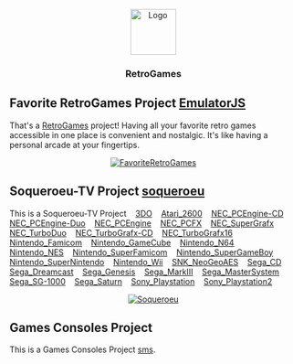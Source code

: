 <!-- PROJECT LOGO -->
<br />
<div align="center">
  <a href="https://github.com/280b9f9b/RetroGames">
    <img src="https://280b9f9b.github.io/RetroGames/Resource/RetroGames.png" alt="Logo" width="80" height="80">
  </a>

<h3 align="center">RetroGames</h3>
</div>


<!-- GETTING STARTED -->
## Favorite RetroGames Project [EmulatorJS](https://github.com/EmulatorJS)

That's a [RetroGames](https://280b9f9b.github.io/RetroGames/RetroGames/) project! Having all your favorite retro games accessible in one place is convenient and nostalgic. It's like having a personal arcade at your fingertips.

<div align="center">
  <a href="https://280b9f9b.github.io/RetroGames/RetroGames/">
    <img src="https://280b9f9b.github.io/RetroGames/Resource/FavoriteRetroGames.png" alt="FavoriteRetroGames">
  </a>
</div>






<!-- GETTING STARTED -->
## Soqueroeu-TV Project [soqueroeu](https://github.com/soqueroeu)

This is a Soqueroeu-TV Project &nbsp;&nbsp;
[3DO](https://280b9f9b.github.io/RetroGames/Soqueroeu-TV/3DO/) &nbsp;&nbsp;
[Atari_2600](https://280b9f9b.github.io/RetroGames/Soqueroeu-TV/Atari_2600/) &nbsp;&nbsp;
[NEC_PCEngine-CD](https://280b9f9b.github.io/RetroGames/Soqueroeu-TV/NEC_PCEngine-CD/) &nbsp;&nbsp;
[NEC_PCEngine-Duo](https://280b9f9b.github.io/RetroGames/Soqueroeu-TV/NEC_PCEngine-Duo/) &nbsp;&nbsp;
[NEC_PCEngine](https://280b9f9b.github.io/RetroGames/Soqueroeu-TV/NEC_PCEngine/) &nbsp;&nbsp;
[NEC_PCFX](https://280b9f9b.github.io/RetroGames/Soqueroeu-TV/NEC_PCFX/) &nbsp;&nbsp;
[NEC_SuperGrafx](https://280b9f9b.github.io/RetroGames/Soqueroeu-TV/NEC_SuperGrafx/) &nbsp;&nbsp;
[NEC_TurboDuo](https://280b9f9b.github.io/RetroGames/Soqueroeu-TV/NEC_TurboDuo/) &nbsp;&nbsp;
[NEC_TurboGrafx-CD](https://280b9f9b.github.io/RetroGames/Soqueroeu-TV/NEC_TurboGrafx-CD/) &nbsp;&nbsp;
[NEC_TurboGrafx16](https://280b9f9b.github.io/RetroGames/Soqueroeu-TV/NEC_TurboGrafx16/) &nbsp;&nbsp;
[Nintendo_Famicom](https://280b9f9b.github.io/RetroGames/Soqueroeu-TV/Nintendo_Famicom/) &nbsp;&nbsp;
[Nintendo_GameCube](https://280b9f9b.github.io/RetroGames/Soqueroeu-TV/Nintendo_GameCube/) &nbsp;&nbsp;
[Nintendo_N64](https://280b9f9b.github.io/RetroGames/Soqueroeu-TV/Nintendo_N64/) &nbsp;&nbsp;
[Nintendo_NES](https://280b9f9b.github.io/RetroGames/Soqueroeu-TV/Nintendo_NES/) &nbsp;&nbsp;
[Nintendo_SuperFamicom](https://280b9f9b.github.io/RetroGames/Soqueroeu-TV/Nintendo_SuperFamicom/) &nbsp;&nbsp;
[Nintendo_SuperGameBoy](https://280b9f9b.github.io/RetroGames/Soqueroeu-TV/Nintendo_SuperGameBoy/) &nbsp;&nbsp;
[Nintendo_SuperNintendo](https://280b9f9b.github.io/RetroGames/Soqueroeu-TV/Nintendo_SuperNintendo/) &nbsp;&nbsp;
[Nintendo_Wii](https://280b9f9b.github.io/RetroGames/Soqueroeu-TV/Nintendo_Wii/) &nbsp;&nbsp;
[SNK_NeoGeoAES](https://280b9f9b.github.io/RetroGames/Soqueroeu-TV/SNK_NeoGeoAES/) &nbsp;&nbsp;
[Sega_CD](https://280b9f9b.github.io/RetroGames/Soqueroeu-TV/Sega_CD/) &nbsp;&nbsp;
[Sega_Dreamcast](https://280b9f9b.github.io/RetroGames/Soqueroeu-TV/Sega_Dreamcast/) &nbsp;&nbsp;
[Sega_Genesis](https://280b9f9b.github.io/RetroGames/Soqueroeu-TV/Sega_Genesis/) &nbsp;&nbsp;
[Sega_MarkIII](https://280b9f9b.github.io/RetroGames/Soqueroeu-TV/Sega_MarkIII/) &nbsp;&nbsp;
[Sega_MasterSystem](https://280b9f9b.github.io/RetroGames/Soqueroeu-TV/Sega_MasterSystem/) &nbsp;&nbsp;
[Sega_SG-1000](https://280b9f9b.github.io/RetroGames/Soqueroeu-TV/Sega_SG-1000/) &nbsp;&nbsp;
[Sega_Saturn](https://280b9f9b.github.io/RetroGames/Soqueroeu-TV/Sega_Saturn/) &nbsp;&nbsp;
[Sony_Playstation](https://280b9f9b.github.io/RetroGames/Soqueroeu-TV/Sony_Playstation/) &nbsp;&nbsp;
[Sony_Playstation2](https://280b9f9b.github.io/RetroGames/Soqueroeu-TV/Sony_Playstation2/)

<div align="center">
  <a href="https://280b9f9b.github.io/RetroGames/Soqueroeu-TV/NEC_PCEngine-CD/PCECD_v2_Solid.html">
    <img src="https://280b9f9b.github.io/RetroGames/Resource/Soqueroeu.png" alt="Soqueroeu">
  </a>
</div>

<!-- GETTING STARTED -->
## Games Consoles Project

This is a Games Consoles Project [sms](https://280b9f9b.github.io/RetroGames/Systems/sms/).






